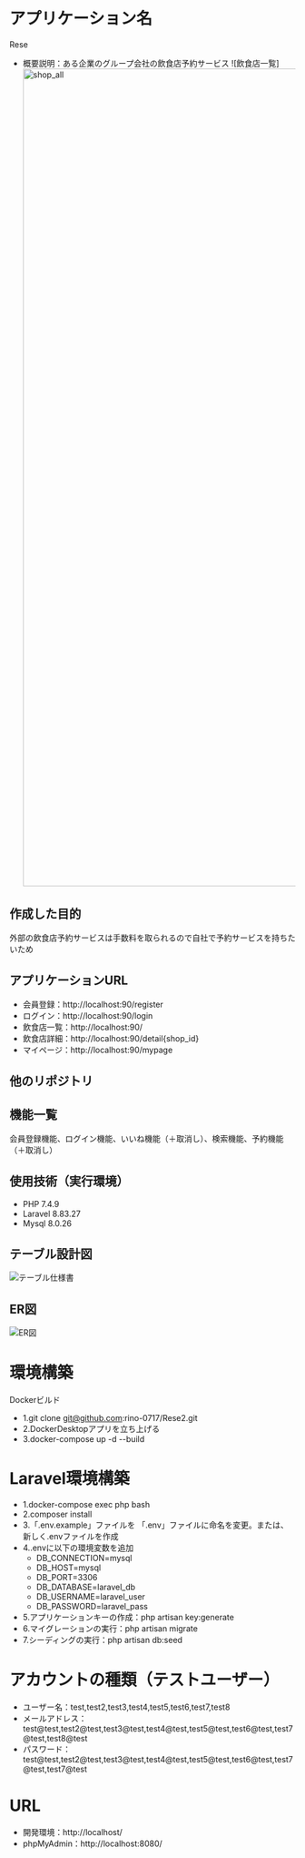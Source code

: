 # アプリケーション名
Rese
- 概要説明：ある企業のグループ会社の飲食店予約サービス
![飲食店一覧]<img width="1437" alt="shop_all" src="https://github.com/user-attachments/assets/304a2b5b-a7a7-4dfd-990a-589bf77235f3">


## 作成した目的
外部の飲食店予約サービスは手数料を取られるので自社で予約サービスを持ちたいため

## アプリケーションURL
- 会員登録：http://localhost:90/register
- ログイン：http://localhost:90/login
- 飲食店一覧：http://localhost:90/
- 飲食店詳細：http://localhost:90/detail{shop_id}
- マイページ：http://localhost:90/mypage

## 他のリポジトリ

## 機能一覧
会員登録機能、ログイン機能、いいね機能（＋取消し）、検索機能、予約機能（＋取消し）

## 使用技術（実行環境）
- PHP 7.4.9
- Laravel 8.83.27
- Mysql 8.0.26

## テーブル設計図
![テーブル仕様書](https://github.com/user-attachments/assets/7c96b9f1-211d-4a99-9c4c-148a33675a5d)

## ER図
![ER図](https://github.com/user-attachments/assets/f3a83dcd-01d1-4880-8baf-0a966f63c0ef)


# 環境構築
Dockerビルド
- 1.git clone git@github.com:rino-0717/Rese2.git
- 2.DockerDesktopアプリを立ち上げる
- 3.docker-compose up -d --build

# Laravel環境構築
- 1.docker-compose exec php bash
- 2.composer install
- 3.「.env.example」ファイルを 「.env」ファイルに命名を変更。または、新しく.envファイルを作成
- 4..envに以下の環境変数を追加
    - DB_CONNECTION=mysql
    - DB_HOST=mysql
    - DB_PORT=3306
    - DB_DATABASE=laravel_db
    - DB_USERNAME=laravel_user
    - DB_PASSWORD=laravel_pass
- 5.アプリケーションキーの作成：php artisan key:generate
- 6.マイグレーションの実行：php artisan migrate
- 7.シーディングの実行：php artisan db:seed

# アカウントの種類（テストユーザー）
- ユーザー名：test,test2,test3,test4,test5,test6,test7,test8
- メールアドレス：test@test,test2@test,test3@test,test4@test,test5@test,test6@test,test7@test,test8@test
- パスワード：test@test,test2@test,test3@test,test4@test,test5@test,test6@test,test7@test,test7@test

# URL
- 開発環境：http://localhost/
- phpMyAdmin：http://localhost:8080/